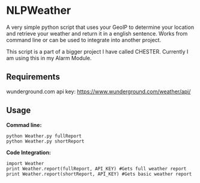 # NLPWeather

A very simple python script that uses your GeoIP to determine your location and retrieve your weather and return it in a english sentence. Works from command line or can be used to integrate into another project.

This script is a part of a bigger project I have called CHESTER. Currently I am using this in my Alarm Module.

## Requirements


wunderground.com api key: https://www.wunderground.com/weather/api/
  
## Usage


**Commad line:**
```
python Weather.py fullReport
python Weather.py shortReport
```
**Code Integration:**
```
import Weather
print Weather.report(fullReport, API_KEY) #Gets full weather report
print Weather.report(shortReport, API_KEY) #Gets basic weather report
```
